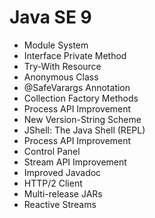 # Java SE 9
* Module System
* Interface Private Method
* Try-With Resource
* Anonymous Class
* @SafeVarargs Annotation
* Collection Factory Methods
* Process API Improvement
* New Version-String Scheme
* JShell: The Java Shell (REPL)
* Process API Improvement
* Control Panel
* Stream API Improvement
* Improved Javadoc
* HTTP/2 Client
* Multi-release JARs
* Reactive Streams
